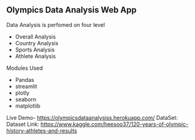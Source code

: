## Olympics Data Analysis Web App

Data Analysis is perfomed on four level
  - Overall Analysis
  - Country Analysis
  - Sports Analysis
  - Athlete Analysis

Modules Used
  - Pandas
  - streamlit
  - plotly
  - seaborn
  - matplotlib


Live Demo- https://olympicsdataanalysiss.herokuapp.com/
DataSet: Dataset Link: https://www.kaggle.com/heesoo37/120-years-of-olympic-history-athletes-and-results
